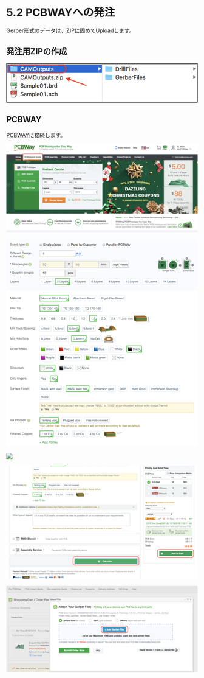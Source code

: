 # 5.2 PCBWAYへの発注

Gerber形式のデータは、ZIPに固めてUploadします。

## 発注用ZIPの作成

![](./img/way001.png)

## PCBWAY

[PCBWAY](http://www.pcbway.com)に接続します。

![](./img/way002.png)

![](./img/way003.png)

![](./img/way004.png)

![](./img/way005.png)

![](./img/way006.png)
